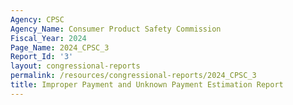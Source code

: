 ```yaml
---
Agency: CPSC
Agency_Name: Consumer Product Safety Commission
Fiscal_Year: 2024
Page_Name: 2024_CPSC_3
Report_Id: '3'
layout: congressional-reports
permalink: /resources/congressional-reports/2024_CPSC_3
title: Improper Payment and Unknown Payment Estimation Report
---
```

